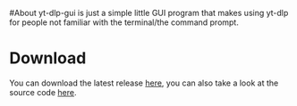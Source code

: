#About
yt-dlp-gui is just a simple little GUI program that makes using yt-dlp for people not familiar with the terminal/the command prompt.

# Download
You can download the latest release [here](https://github.com/SKBotNL/yt-dlp-gui/releases/latest), you can also take a look at the source code [here](https://github.com/SKBotNL/yt-dlp-gui).
